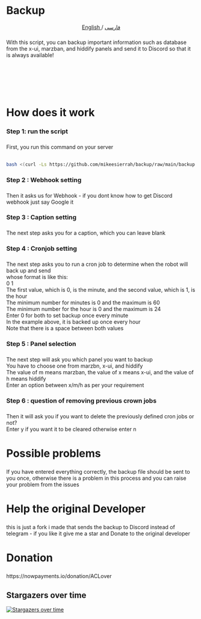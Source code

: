 <h1 align="left">Backup</h1>

<p align="center">
 <a href="./README.md">
 English
 </a>
 /
 <a href="./README-fa.md">
 فارسی
 </a>
</p>

###

<p align="left">With this script, you can backup important information such as database from the x-ui, marzban, and hiddify panels and send it to Discord so that it is always available!</p>

###

<br clear="both">

<p align="left">‏<br>‏</p>

###

<h1 align="left">How does it work</h1>

###

<h3 align="left">Step 1: run the script</h3>

###

<p align="left">First, you run this command on your server<br><br></p> 

```bash
bash <(curl -Ls https://github.com/mikeesierrah/backup/raw/main/backup.sh)
``` 

###

<h3 align="left">Step 2 : Webhook setting</h3>

###

<p align="left">Then it asks us for Webhook - if you dont know how to get Discord webhook just say Google it</p>


###

<h3 align="left">Step 3 : Caption setting</h3>

###

<p align="left">The next step asks you for a caption, which you can leave blank</p>

###

<h3 align="left">Step 4 : Cronjob setting</h3>

###

<p align="left">The next step asks you to run a cron job to determine when the robot will back up and send<br>whose format is like this:<br>0 1<br>The first value, which is 0, is the minute, and the second value, which is 1, is the hour<br>The minimum number for minutes is 0 and the maximum is 60<br>The minimum number for the hour is 0 and the maximum is 24<br>Enter 0 for both to set backup once every minute<br>In the example above, it is backed up once every hour<br>Note that there is a space between both values</p>

###

<h3 align="left">Step 5 : Panel selection</h3>

###

<p align="left">The next step will ask you which panel you want to backup<br>You have to choose one from marzbn, x-ui, and hiddify <br>The value of m means marzban, the value of x means x-ui, and the value of h means hiddify <br>Enter an option between x/m/h as per your requirement</p>

###

<h3 align="left">Step 6 : question of removing previous crown jobs</h3>

###

<p align="left">Then it will ask you if you want to delete the previously defined cron jobs or not?<br>Enter y if you want it to be cleared otherwise enter n</p>

###

<h1 align="left">Possible problems</h1>

###

<p align="left">If you have entered everything correctly, the backup file should be sent to you once, otherwise there is a problem in this process and you can raise your problem from the issues</p>

###

<h1 align="left">Help the original Developer</h1>

###

<p align="left">this is just a fork i made that sends the backup to Discord instead of telegram - if you like it give me a star and Donate to the original developer </p>

###

<h1 align="left">Donation</h1>

###

<p align="left">https://nowpayments.io/donation/ACLover</p>

###


## Stargazers over time

[![Stargazers over time](https://starchart.cc/mikeesierrah/backup.svg)](https://starchart.cc/mikeesierrah/backup)

